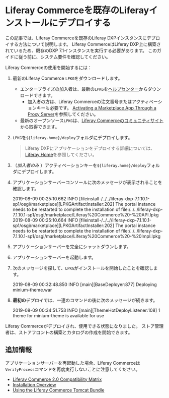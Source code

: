 # Liferay Commerceを既存のLiferayインストールにデプロイする

この記事では、Liferay Commerceを既存のLiferay DXPインスタンスにデプロイする方法について説明します。 Liferay CommerceはLiferay DXP上に構築されているため、既存のDXP 7.1インスタンスを実行する必要があります。 このガイドに従う前に、システム要件を確認してください。

Liferay Commerceの使用を開始するには：

1.  最新のLiferay Commerce `LPKG`をダウンロードします。

      - エンタープライズの加入者は、最新の`LPKG`を[ヘルプセンター](https://customer.liferay.com/downloads?p_p_id=com_liferay_osb_customer_downloads_display_web_DownloadsDisplayPortlet&_com_liferay_osb_customer_downloads_display_web_DownloadsDisplayPortlet_productAssetCategoryId=118190997&_com_liferay_osb_customer_downloads_display_web_DownloadsDisplayPortlet_fileTypeAssetCategoryId=118191001)からダウンロードできます。
          - 加入者の方は、Liferay Commerceの注文番号またはアクティベーションキーも必要です。 [Activating a Marketplace App Through a Proxy Server](https://help.liferay.com/hc/en-us/articles/360018427391)を参照してください。
      - 最新のオープンソース`LPKG`は、[Liferay Commerceのコミュニティサイト](https://commerce.liferay.dev/download)から取得できます。

2.  `LPKG`を`${liferay.home}/deploy`フォルダにデプロイします。

    > Liferay DXPにアプリケーションをデプロイする詳細については、[ Liferay Home](https://help.liferay.com/hc/en-us/articles/360028712272-Liferay-Home)を参照してください。

3.  （*加入者のみ* ）アクティベーションキーを`${liferay.home}/deploy`フォルダにデプロイします。

4.  アプリケーションサーバーコンソールに次のメッセージが表示されることを確認します。
   
       2019-08-09 00:25:10.662 INFO  [fileinstall-/../../liferay-dxp-7.1.10.1-sp1/osgi/marketplace][LPKGArtifactInstaller:202] The portal instance needs to be restarted to complete the installation of file:/../../liferay-dxp-7.1.10.1-sp1/osgi/marketplace/Liferay%20Commerce%20-%20API.lpkg
       2019-08-09 00:25:10.664 INFO  [fileinstall-/../..//liferay-dxp-7.1.10.1-sp1/osgi/marketplace][LPKGArtifactInstaller:202] The portal instance needs to be restarted to complete the installation of file:/../../liferay-dxp-7.1.10.1-sp1/osgi/marketplace/Liferay%20Commerce%20-%20Impl.lpkg

5.  アプリケーションサーバーを完全にシャットダウンします。

6.  アプリケーションサーバーを起動します。

7.  次のメッセージを探して、`LPKG`がインストールを開始したことを確認します。
   
       2019-08-09 00:32:48.850 INFO  [main][BaseDeployer:877] Deploying minium-theme.war

8.  **最初の**デプロイでは、一連のコマンドの後に次のメッセージが続きます。
   
       2019-08-09 00:34:51.753 INFO  [main][ThemeHotDeployListener:108] 1 theme for minium-theme is available for use

Liferay Commerceがデプロイされ、使用できる状態になりました。 ストア管理者は、ストアフロントの構築とカタログの作成を開始できます。

## 追加情報

アプリケーションサーバーを再起動した場合、Liferay Commerceは`VerifyProcess`コマンドを再度実行しないことに注意してください。

  - [Liferay Commerce 2.0 Compatibility Matrix](https://web.liferay.com/documents/14/21598941/Liferay+Commerce+2.0+Compatibility+Matrix/0ed97477-f5a7-40a6-b5ab-f00d5e01b75f)
  - [Installation Overview](./installation-overview.md)
  - [Using the Liferay Commerce Tomcat Bundle](./using-the-liferay-commerce-tomcat-bundle.md)
